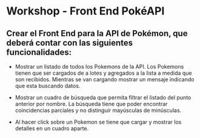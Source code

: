 # Workshop - Front End PokéAPI

## Crear el Front End para la API de Pokémon, que deberá contar con las siguientes funcionalidades:

- Mostrar un listado de todos los Pokemons de la API. Los Pokemons tienen que ser cargados de a lotes y agregados a la lista a medida que son recibidos. Mientras se van cargando mostrar un mensaje indicando que esta buscando datos.

- Mostrar un cuadro de búsqueda que permita filtrar el listado del punto anterior por nombre. La búsqueda tiene que poder encontrar coincidencias parciales y no distinguir mayúsculas de minúsculas.

- Al hacer click sobre un Pokemon se tiene que cargar y mostrar los detalles en un cuadro aparte.

